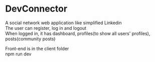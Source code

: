 # DevConnector  
A social network web application like simplified Linkedin  
The user can register, log in and logout  
When logged in, it has dashboard, profiles(to show all users' profiles), posts(community posts)  

Front-end is in the client folder  
npm run dev
